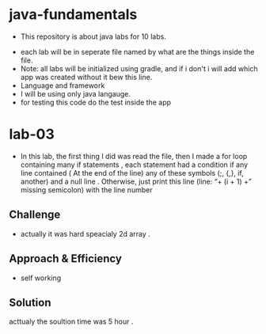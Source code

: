# java-fundamentals
 * This repository is about java labs for 10 labs.
 - each lab will be in seperate file named by what are the things inside the file.
 - Note: all labs will be initialized using gradle, and if i don't i will add which app was created without it bew this line.
 - Language and framework
- I will be using only java langauge.
- for testing this code do the test inside the app

# lab-03
* In this lab, the first thing I did was read the file, then I made a for loop containing many if statements , each statement had a condition if any line contained ( At the end of the line) any of these symbols (;, {,}, if, another) and a null line .
Otherwise, just print this line (line: “+ (i + 1) +” missing semicolon) with the line number

## Challenge
<!-- Description of the challenge -->
 * actually it was hard  speacialy 2d array  .

## Approach & Efficiency
<!-- What approach did you take? Why? What is the Big O space/time for this approach? -->
 * self working

## Solution
<!-- Embedded whiteboard image -->
acttualy the soultion time was 5 hour .
